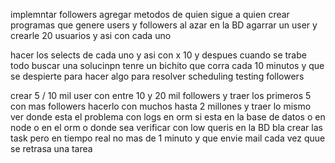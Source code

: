 implemntar followers
agregar metodos de quien sigue a quien
crear programas que genere users y followers al azar en la BD
agarrar un user y crearle 20 usuarios y asi con cada uno

hacer los selects de cada uno y asi con x 10
y despues cuando se trabe todo buscar una solucinpn
tenre un bichito que corra cada 10 minutos y que se despierte para hacer algo para resolver scheduling
testing 
followers


crear 5 / 10 mil user con entre 10 y 20 mil followers y traer los primeros 5 con mas followers
hacerlo con muchos hasta 2 millones y traer lo mismo
ver donde esta el problema con logs en orm si esta en la base de datos o en node o en el orm o donde sea
verificar con low queris en la BD bla
crear las task pero en tiempo real no mas de 1 minuto y que envie mail cada vez quue se retrasa una tarea

